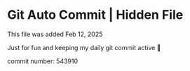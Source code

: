 # Git Auto Commit | Hidden File

This file was added Feb 12, 2025

Just for fun and keeping my daily git commit active 🤪

commit number: 543910
